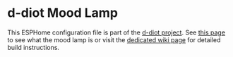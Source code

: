 # d-diot Mood Lamp

This ESPHome configuration file is part of the [d-diot project](https://www.d-diot.com).
See [this page](https://www.d-diot.com/2019/12/22/esphome-mood-lamp/) to see what the mood lamp is or visit the [dedicated wiki page](https://wiki.d-diot.com/sensors_and_actuators/esphome/mood_lamp) for detailed build instructions.
